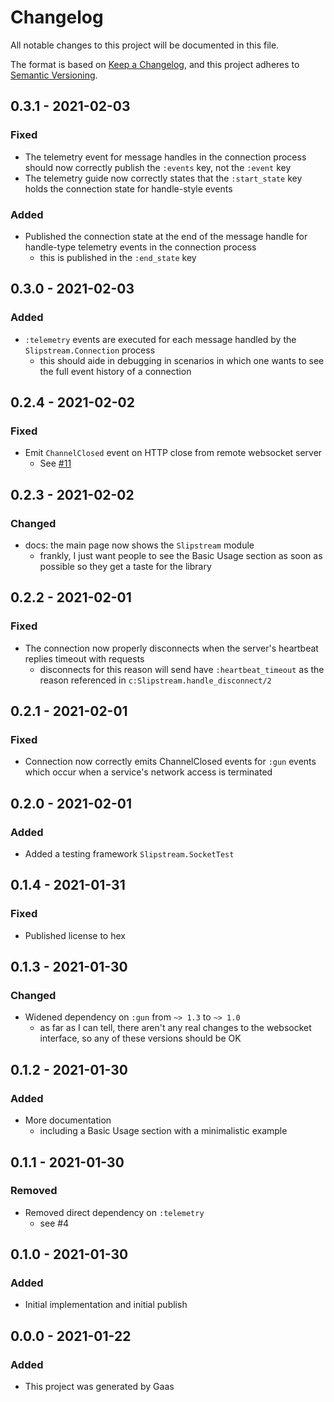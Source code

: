 # Changelog

All notable changes to this project will be documented in this file.

The format is based on [Keep a
Changelog](https://keepachangelog.com/en/1.0.0/), and this project adheres to
[Semantic Versioning](https://semver.org/spec/v2.0.0.html).

## 0.3.1 - 2021-02-03

### Fixed

- The telemetry event for message handles in the connection process should now
  correctly publish the `:events` key, not the `:event` key
- The telemetry guide now correctly states that the `:start_state` key holds
  the connection state for handle-style events

### Added

- Published the connection state at the end of the message handle for
  handle-type telemetry events in the connection process
    - this is published in the `:end_state` key

## 0.3.0 - 2021-02-03

### Added

- `:telemetry` events are executed for each message handled by the
  `Slipstream.Connection` process
    - this should aide in debugging in scenarios in which one wants to see the
      full event history of a connection

## 0.2.4 - 2021-02-02

### Fixed

- Emit `ChannelClosed` event on HTTP close from remote websocket server
    - See [#11](https://github.com/NFIBrokerage/slipstream/issues/11)

## 0.2.3 - 2021-02-02

### Changed

- docs: the main page now shows the `Slipstream` module
    - frankly, I just want people to see the Basic Usage section as soon as
      possible so they get a taste for the library

## 0.2.2 - 2021-02-01

### Fixed

- The connection now properly disconnects when the server's heartbeat replies
  timeout with requests
    - disconnects for this reason will send have `:heartbeat_timeout` as the
      reason referenced in `c:Slipstream.handle_disconnect/2`

## 0.2.1 - 2021-02-01

### Fixed

- Connection now correctly emits ChannelClosed events for `:gun` events which
  occur when a service's network access is terminated

## 0.2.0 - 2021-02-01

### Added

- Added a testing framework `Slipstream.SocketTest`

## 0.1.4 - 2021-01-31

### Fixed

- Published license to hex

## 0.1.3 - 2021-01-30

### Changed

- Widened dependency on `:gun` from `~> 1.3` to `~> 1.0`
    - as far as I can tell, there aren't any real changes to the websocket
      interface, so any of these versions should be OK

## 0.1.2 - 2021-01-30

### Added

- More documentation
    - including a Basic Usage section with a minimalistic example

## 0.1.1 - 2021-01-30

### Removed

- Removed direct dependency on `:telemetry`
    - see #4

## 0.1.0 - 2021-01-30

### Added

- Initial implementation and initial publish

## 0.0.0 - 2021-01-22

### Added

- This project was generated by Gaas

<!-- # Generated by Elixir.Gaas.Generators.Simple.Library.Changelog -->
